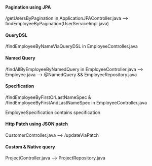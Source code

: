 #### Pagination using JPA

/getUsersByPagination in ApplicationJPAController.java --> findEmployeeByPagination(UserServiceImpl.java)

#### QueryDSL

/findEmployeeByNameViaQueryDSL in EmployeeController.java

#### Named Query

/findAllByEmployeeByNamedQuery in EmployeeController.java --> Employee.java --> @NamedQuery && EmployeeRepository.java

#### Specification

/findEmployeeByFirstOrLastNameSpec & /findEmployeeByFirstAndLastNameSpec in EmployeeController.java

EmployeeSpecification contains specification

#### Http Patch using JSON patch

CustomerController.java --> /updateViaPatch

#### Custom & Native query 

ProjectController.java --> ProjectRepository.java






